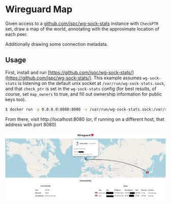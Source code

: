 # Wireguard Map

Given access to a [github.com/jspc/wg-sock-stats](github.com/jspc/wg-sock-stats) instance with `CheckPTR` set, draw a map of the world, annotating with the approximate location of each peer.

Additionally drawing some connection metadata.

## Usage

First, install and run [https://github.com/jspc/wg-sock-stats/](https://github.com/jspc/wg-sock-stats/). This example assumes `wg-sock-stats` is listening on the default unix socket at `/var/run/wg-sock-stats.sock`, and that `check_ptr` is set in the `wg-sock-stats` config (for best results, of course, set `map_owners` to true, and fill out ownership information for public keys too).

```bash
$ docker run -p 0.0.0.0:8080:8080 -v /var/run/wg-sock-stats.sock:/var/run/wg-sock-stats.sock -e STATS_ADDRESS=unix:///var/run/wg-sock-stats.sock jspc/wg-map
```

From there, visit http://localhost:8080 (or, if running on a different host, that address with port 8080)

![Screenshot showing Wireguard Map; a map of the world with a node in the UK and one in Asia linked by a curve. Below is a table showing redacted connection details, such as transfer rates](img/screenshot.png)
